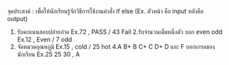 จุดประสงค์ : เพื่อให้นักเรียนรู้จักวิธีการใช้งานคำสั่ง if else
(Ex. ตัวหน้า คือ input หลังคือ output)
1. รับคะแนนสอบปลำยภำค Ex.72 , PASS / 43 Fail
2.รับจำนวนเต็มหนึ่งตัว บอก even odd Ex.12 , Even / 7 odd
3. จัดหมวดอุณหภูมิ Ex.15 , cold / 25 hot
4.A B+ B C+ C D+ D และ F บอกเกรดของนักเรียน Ex.25 25 30 , A